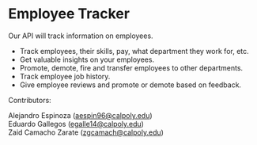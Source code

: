 # Employee Tracker

Our API will track information on employees.
- Track employees, their skills, pay, what department they work for, etc.
- Get valuable insights on your employees.
- Promote, demote, fire and transfer employees to other departments.
- Track employee job history.
- Give employee reviews and promote or demote based on feedback.


Contributors:

Alejandro Espinoza (aespin96@calpoly.edu)<br>
Eduardo Gallegos (egalle14@calpoly.edu)<br>
Zaid Camacho Zarate (zgcamach@calpoly.edu)<br>
